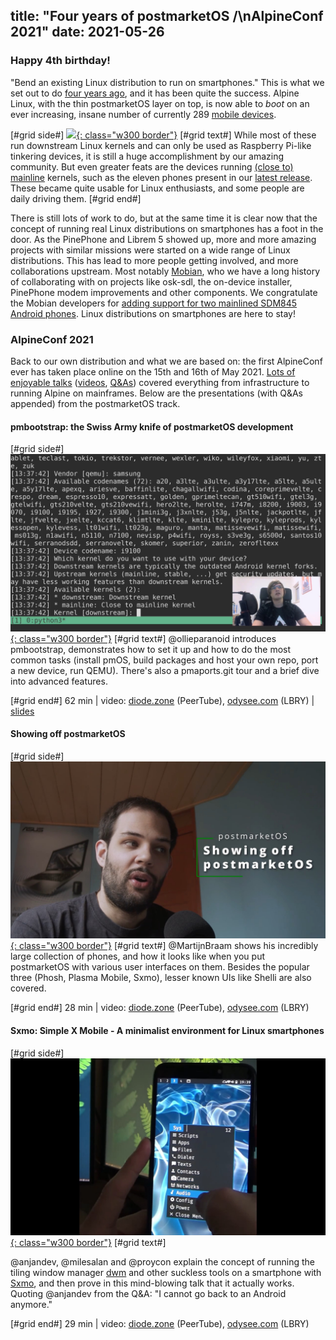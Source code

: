 title: "Four years of postmarketOS /\nAlpineConf 2021"
date: 2021-05-26
---

### Happy 4th birthday!
"Bend an existing Linux distribution to run on smartphones." This is what we
set out to do
[four years ago](/blog/2017/05/26/intro/#we-can-fix-this-as-a-community), and
it has been quite the success. Alpine Linux, with the thin postmarketOS layer
on top, is now able to _boot_ on an ever increasing, insane number of currently
289 [mobile devices](https://wiki.postmarketos.org/wiki/Devices).

[#grid side#]
[![](/static/img/2018-06/wallpaper-darkside-thumb.jpg){: class="w300 border"}](/static/img/2018-06/wallpaper-darkside.png)
[#grid text#]
While most of these run downstream Linux kernels and can only be used as
Raspberry Pi-like tinkering devices, it is still a huge accomplishment by our
amazing community. But even greater feats are the devices running
[(close to) mainline](https://wiki.postmarketos.org/wiki/(Close_to)_Mainline)
kernels, such as the eleven phones present in our
[latest release](/blog/2021/03/31/v21.03-release/). These became quite usable
for Linux enthusiasts, and some people are daily driving them.
[#grid end#]

There is still lots of work to do, but at the same time it is clear
now that the concept of running real Linux distributions on smartphones has a
foot in the door. As the PinePhone and Librem 5 showed up, more and more
amazing projects with similar missions were started on a wide range of Linux
distributions. This has lead to more people getting involved, and more
collaborations upstream. Most notably [Mobian](https://mobian-project.org), who
we have a long history of collaborating with on projects like osk-sdl, the
on-device installer, PinePhone modem improvements and other components. We
congratulate the Mobian developers for
[adding support for two mainlined SDM845 Android phones](https://blog.mobian-project.org/posts/2021/05/17/update-2021-05-17/).
Linux distributions on smartphones are here to stay!

### AlpineConf 2021

Back to our own distribution and what we are based on: the first AlpineConf
ever has taken place online on the 15th and 16th of May 2021.
[Lots of enjoyable talks](https://ariadne.space/2021/05/18/alpineconf-2021-recap/)
([videos](https://gitlab.alpinelinux.org/alpine/alpineconf-cfp/-/issues),
[Q&As](https://bbb.dereferenced.org/b/adm-ec4-bx7-ypm)) covered everything from
infrastructure to running Alpine on mainframes. Below are the presentations
(with Q&As appended) from the postmarketOS track.

#### pmbootstrap: the Swiss Army knife of postmarketOS development
[#grid side#]
[![](/static/img/2021-05/talk-pmbootstrap.jpg){: class="w300 border"}](https://diode.zone/videos/watch/3476503c-6ca1-4628-a8e6-0d893def81b9)
[#grid text#]
@ollieparanoid introduces pmbootstrap, demonstrates how to set it up and how to
do the most common tasks (install pmOS, build packages and host your own repo,
port a new device, run QEMU). There's also a pmaports.git tour and a brief
dive into advanced features.

[#grid end#]
62 min | video:
[diode.zone](https://diode.zone/videos/watch/3476503c-6ca1-4628-a8e6-0d893def81b9)
(PeerTube),
[odysee.com](https://odysee.com/@postmarketOS:1/alpineconf-2021-oliver:5)
(LBRY)
| [slides](/static/slides/2021-alpineconf-pmbootstrap/)

#### Showing off postmarketOS
[#grid side#]
[![](/static/img/2021-05/talk-showing-off.jpg){: class="w300 border"}](https://diode.zone/videos/watch/fa006d69-3934-4397-81ba-f696349868d3)
[#grid text#]
@MartijnBraam shows his incredibly large collection of phones, and how it looks
like when you put postmarketOS with various user interfaces on them. Besides
the popular three (Phosh, Plasma Mobile, Sxmo), lesser known UIs like Shelli
are also covered.

[#grid end#]
28 min | video:
[diode.zone](https://diode.zone/videos/watch/fa006d69-3934-4397-81ba-f696349868d3)
(PeerTube),
[odysee.com](https://odysee.com/@postmarketOS:1/alpineconf-2021-postmarketos-demo:e)
(LBRY)

#### Sxmo: Simple X Mobile - A minimalist environment for Linux smartphones
[#grid side#]
[![](/static/img/2021-05/talk-sxmo.jpg){: class="w300 border"}](https://diode.zone/videos/watch/b52e7c40-87cb-4479-a4cc-c11b1bfa8806)
[#grid text#]

@anjandev, @milesalan and @proycon explain the concept of running the tiling
window manager [dwm](https://dwm.suckless.org/) and other suckless tools on a
smartphone with [Sxmo](https://sr.ht/~mil/Sxmo/), and then prove
in this mind-blowing talk that it actually works. Quoting @anjandev from the
Q&A: "I cannot go back to an Android anymore."

[#grid end#]
29 min | video:
[diode.zone](https://diode.zone/videos/watch/b52e7c40-87cb-4479-a4cc-c11b1bfa8806)
(PeerTube),
[odysee.com](https://odysee.com/@postmarketOS:1/alpineconf-2021-oliver:5)
(LBRY)
